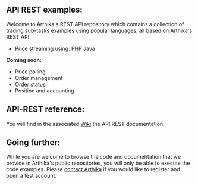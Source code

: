 ## API REST examples:
Welcome to Arthika's REST API repository which contains a collection of trading sub-tasks examples using popular languages, all based on Arthika's REST API.

* Price streaming using: [PHP](https://github.com/Arthika/API-REST/blob/master/PHP/priceStreaming.php) [Java](https://github.com/Arthika/API-REST/blob/master/Java/priceStreaming/appClientModule/Main.java)

**Coming soon:**
* Price polling
* Order management
* Order status
* Position and accounting

## API-REST reference:

You will find in the associated [Wiki](https://github.com/Arthika/API-REST/wiki) the API REST documentation.

## Going further:
While you are welcome to browse the code and documehtation that we provide in Arthika's public repositories, you will only be able to execute the code examples. Please [contact Arthika](http://www.arthikatrading.com/contact/) if you would like to register and open a test account.
